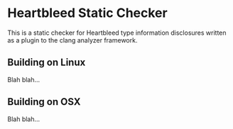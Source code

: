 Heartbleed Static Checker
=========================
This is a static checker for Heartbleed type information disclosures written as a plugin to the clang analyzer framework.

Building on Linux
-----------------
Blah blah...

Building on OSX
---------------
Blah blah...

